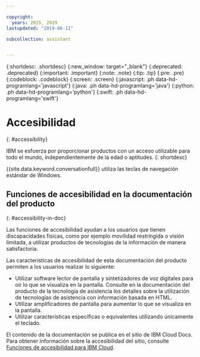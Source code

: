 ```yaml
---

copyright:
  years: 2015, 2019
lastupdated: "2019-06-11"

subcollection: assistant


---
```


{:shortdesc: .shortdesc}
{:new_window: target="_blank"}
{:deprecated: .deprecated}
{:important: .important}
{:note: .note}
{:tip: .tip}
{:pre: .pre}
{:codeblock: .codeblock}
{:screen: .screen}
{:javascript: .ph data-hd-programlang='javascript'}
{:java: .ph data-hd-programlang='java'}
{:python: .ph data-hd-programlang='python'}
{:swift: .ph data-hd-programlang='swift'}

# Accesibilidad
{: #accessibility}

IBM se esfuerza por proporcionar productos con un acceso utilizable para todo el mundo, independientemente de la edad o aptitudes.
{: shortdesc}

{{site.data.keyword.conversationfull}} utiliza las teclas de navegación estándar de Windows.

## Funciones de accesibilidad en la documentación del producto
{: #accessibility-in-doc}

Las funciones de accesibilidad ayudan a los usuarios que tienen discapacidades físicas, como por ejemplo movilidad restringida o visión limitada, a utilizar productos de tecnologías de la información de manera satisfactoria.

Las características de accesibilidad de esta documentación del producto permiten a los usuarios realizar lo siguiente:

- Utilizar software lector de pantalla y sintetizadores de voz digitales para oír lo que se visualiza en la pantalla. Consulte en la documentación del producto de la tecnología de asistencia los detalles sobre la utilización de tecnologías de asistencia con información basada en HTML.
- Utilizar amplificadores de pantalla para aumentar lo que se visualiza en la pantalla.
- Utilizar características específicas o equivalentes utilizando únicamente el teclado.

El contenido de la documentación se publica en el sitio de IBM Cloud Docs. Para obtener información sobre la accesibilidad del sitio, consulte [Funciones de accesibilidad para IBM Cloud](/docs/overview/accessibility?topic=overview-accessibility-platform).

